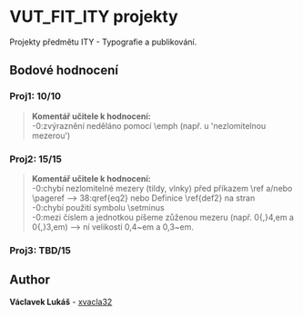 
  
# VUT_FIT_ITY projekty

Projekty předmětu ITY - Typografie a publikování.

## Bodové hodnocení

### Proj1: 10/10
> **Komentář učitele k hodnocení:**  
-0:zvýraznění neděláno pomocí \emph (např. u 'nezlomitelnou mezerou')

### Proj2: 15/15
> **Komentář učitele k hodnocení:**  
-0:chybí nezlomitelné mezery (tildy, vlnky) před příkazem \ref a/nebo \pageref --> 38:qref{eq2} nebo Definice \ref{def2} na stran  
-0:chybí použití symbolu \setminus  
-0:mezi číslem a jednotkou píšeme zůženou mezeru (např. 0{,}4\,em a 0{,}3\,em) --> ní velikostí 0,4~em a 0,3~em.

### Proj3: TBD/15

## Author
**Václavek Lukáš** - [xvacla32](mailto:xvacla32@stud.fit.vutbr.cz)